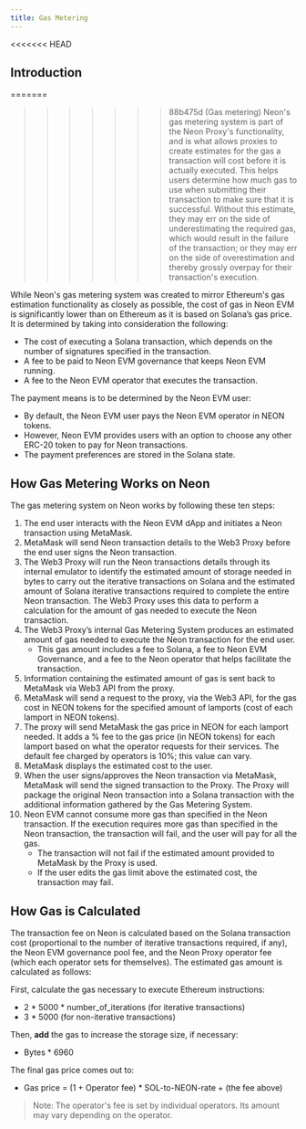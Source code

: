 ```yaml
---
title: Gas Metering
---
```


<<<<<<< HEAD
## Introduction
=======
>>>>>>> 88b475d (Gas metering)
Neon's gas metering system is part of the Neon Proxy's functionality, and is what allows proxies to create estimates for the gas a transaction will cost before it is actually executed. This helps users determine how much gas to use when submitting their transaction to make sure that it is successful. Without this estimate, they may err on the side of underestimating the required gas, which would result in the failure of the transaction; or they may err on the side of overestimation and thereby grossly overpay for their transaction's execution.

While Neon's gas metering system was created to mirror Ethereum's gas estimation functionality as closely as possible, the cost of gas in Neon EVM is significantly lower than on Ethereum as it is based on Solana’s gas price. It is determined by taking into consideration the following:
* The cost of executing a Solana transaction, which depends on the number of signatures specified in the transaction.
* A fee to be paid to Neon EVM governance that keeps Neon EVM running.
* A fee to the Neon EVM operator that executes the transaction.

The payment means is to be determined by the Neon EVM user:
* By default, the Neon EVM user pays the Neon EVM operator in NEON tokens.
* However, Neon EVM provides users with an option to choose any other ERC-20 token to pay for Neon transactions.
* The payment preferences are stored in the Solana state.

## How Gas Metering Works on Neon
The gas metering system on Neon works by following these ten steps:

1. The end user interacts with the Neon EVM dApp and initiates a Neon transaction using MetaMask.
2. MetaMask will send Neon transaction details to the Web3 Proxy before the end user signs the Neon transaction.
3. The Web3 Proxy will run the Neon transactions details through its internal emulator to identify the estimated amount of storage needed in bytes to carry out the iterative transactions on Solana and the estimated amount of Solana iterative transactions required to complete the entire Neon transaction. The Web3 Proxy uses this data to perform a calculation for the amount of gas needed to execute the Neon transaction.
4. The Web3 Proxy’s internal Gas Metering System produces an estimated amount of gas needed to execute the Neon transaction for the end user.
   - This gas amount includes a fee to Solana, a fee to Neon EVM Governance, and a fee to the Neon operator that helps facilitate the transaction.
5. Information containing the estimated amount of gas is sent back to MetaMask via Web3 API from the proxy.
6. MetaMask will send a request to the proxy, via the Web3 API, for the gas cost in NEON tokens for the specified amount of lamports (cost of each lamport in NEON tokens).
7. The proxy will send MetaMask the gas price in NEON for each lamport needed. It adds a % fee to the gas price (in NEON tokens) for each lamport based on what the operator requests for their services. The default fee charged by operators is 10%; this value can vary.
8. MetaMask displays the estimated cost to the user.
9. When the user signs/approves the Neon transaction via MetaMask, MetaMask will send the signed transaction to the Proxy. The Proxy will package the original Neon transaction into a Solana transaction with the additional information gathered by the Gas Metering System.
10. Neon EVM cannot consume more gas than specified in the Neon transaction. If the execution requires more gas than specified in the Neon transaction, the transaction will fail, and the user will pay for all the gas.
    - The transaction will not fail if the estimated amount provided to MetaMask by the Proxy is used.
    - If the user edits the gas limit above the estimated cost, the transaction may fail.

## How Gas is Calculated
The transaction fee on Neon is calculated based on the Solana transaction cost (proportional to the number of iterative transactions required, if any), the Neon EVM governance pool fee, and the Neon Proxy operator fee (which each operator sets for themselves). The estimated gas amount is calculated as follows:

First, calculate the gas necessary to execute Ethereum instructions:
* 2 \* 5000 \* number_of_iterations (for iterative transactions)
* 3 \* 5000 (for non-iterative transactions)

Then, **add** the gas to increase the storage size, if necessary:
* Bytes \* 6960

The final gas price comes out to:
* Gas price = (1 + Operator fee) * SOL-to-NEON-rate + (the fee above)

> Note: The operator's fee is set by individual operators. Its amount may vary depending on the operator.